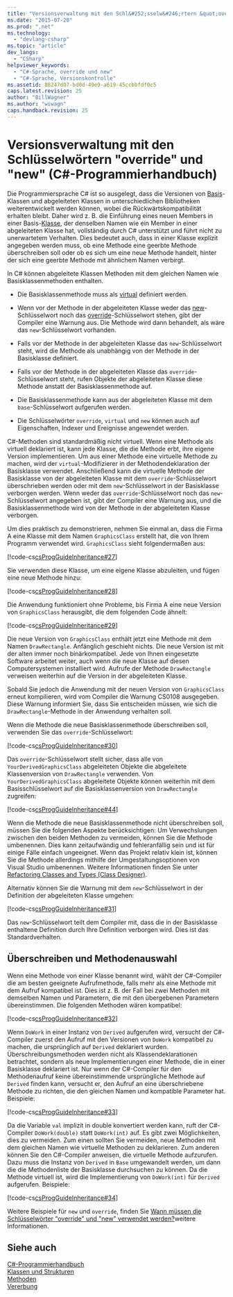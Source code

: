 ```yaml
---
title: "Versionsverwaltung mit den Schl&#252;sselw&#246;rtern &quot;override&quot; und &quot;new&quot; (C#-Programmierhandbuch) | Microsoft Docs"
ms.date: "2015-07-20"
ms.prod: ".net"
ms.technology: 
  - "devlang-csharp"
ms.topic: "article"
dev_langs: 
  - "CSharp"
helpviewer_keywords: 
  - "C#-Sprache, override und new"
  - "C#-Sprache, Versionskontrolle"
ms.assetid: 88247d07-bd0d-49e9-a619-45ccbbfdf0c5
caps.latest.revision: 25
author: "BillWagner"
ms.author: "wiwagn"
caps.handback.revision: 25
---
```

# Versionsverwaltung mit den Schl&#252;sselw&#246;rtern &quot;override&quot; und &quot;new&quot; (C#-Programmierhandbuch)
Die Programmiersprache C\# ist so ausgelegt, dass die Versionen von [Basis](../../../csharp/language-reference/keywords/base.md)\-Klassen und abgeleiteten Klassen in unterschiedlichen Bibliotheken weiterentwickelt werden können, wobei die Rückwärtskompatibilität erhalten bleibt.  Daher wird z. B. die Einführung eines neuen Members in einer Basis\-[Klasse](../../../csharp/language-reference/keywords/class.md), der denselben Namen wie ein Member in einer abgeleiteten Klasse hat, vollständig durch C\# unterstützt und führt nicht zu unerwartetem Verhalten.  Dies bedeutet auch, dass in einer Klasse explizit angegeben werden muss, ob eine Methode eine geerbte Methode überschreiben soll oder ob es sich um eine neue Methode handelt, hinter der sich eine geerbte Methode mit ähnlichem Namen verbirgt.  
  
 In C\# können abgeleitete Klassen Methoden mit dem gleichen Namen wie Basisklassenmethoden enthalten.  
  
-   Die Basisklassenmethode muss als [virtual](../../../csharp/language-reference/keywords/virtual.md) definiert werden.  
  
-   Wenn vor der Methode in der abgeleiteten Klasse weder das [new](../../../csharp/language-reference/keywords/new.md)\-Schlüsselwort noch das [override](../../../csharp/language-reference/keywords/override.md)\-Schlüsselwort stehen, gibt der Compiler eine Warnung aus. Die Methode wird dann behandelt, als wäre das `new`\-Schlüsselwort vorhanden.  
  
-   Falls vor der Methode in der abgeleiteten Klasse das `new`\-Schlüsselwort steht, wird die Methode als unabhängig von der Methode in der Basisklasse definiert.  
  
-   Falls vor der Methode in der abgeleiteten Klasse das `override`\-Schlüsselwort steht, rufen Objekte der abgeleiteten Klasse diese Methode anstatt der Basisklassenmethode auf.  
  
-   Die Basisklassenmethode kann aus der abgeleiteten Klasse mit dem `base`\-Schlüsselwort aufgerufen werden.  
  
-   Die Schlüsselwörter `override`, `virtual` und `new` können auch auf Eigenschaften, Indexer und Ereignisse angewendet werden.  
  
 C\#\-Methoden sind standardmäßig nicht virtuell.  Wenn eine Methode als virtuell deklariert ist, kann jede Klasse, die die Methode erbt, ihre eigene Version implementieren.  Um aus einer Methode eine virtuelle Methode zu machen, wird der `virtual`\-Modifizierer in der Methodendeklaration der Basisklasse verwendet.  Anschließend kann die virtuelle Methode der Basisklasse von der abgeleiteten Klasse mit dem `override`\-Schlüsselwort überschrieben werden oder mit dem `new`\-Schlüsselwort in der Basisklasse verborgen werden.  Wenn weder das `override`\-Schlüsselwort noch das `new`\-Schlüsselwort angegeben ist, gibt der Compiler eine Warnung aus, und die Basisklassenmethode wird von der Methode in der abgeleiteten Klasse verborgen.  
  
 Um dies praktisch zu demonstrieren, nehmen Sie einmal an, dass die Firma A eine Klasse mit dem Namen `GraphicsClass` erstellt hat, die von Ihrem Programm verwendet wird.  `GraphicsClass` sieht folgendermaßen aus:  
  
 [!code-cs[csProgGuideInheritance#27](../../../csharp/programming-guide/classes-and-structs/codesnippet/csharp/versioning-with-the-over_1.cs)]  
  
 Sie verwenden diese Klasse, um eine eigene Klasse abzuleiten, und fügen eine neue Methode hinzu:  
  
 [!code-cs[csProgGuideInheritance#28](../../../csharp/programming-guide/classes-and-structs/codesnippet/csharp/versioning-with-the-over_2.cs)]  
  
 Die Anwendung funktioniert ohne Probleme, bis Firma A eine neue Version von `GraphicsClass` herausgibt, die dem folgenden Code ähnelt:  
  
 [!code-cs[csProgGuideInheritance#29](../../../csharp/programming-guide/classes-and-structs/codesnippet/csharp/versioning-with-the-over_3.cs)]  
  
 Die neue Version von `GraphicsClass` enthält jetzt eine Methode mit dem Namen `DrawRectangle`.  Anfänglich geschieht nichts.  Die neue Version ist mit der alten immer noch binärkompatibel.  Jede von Ihnen eingesetzte Software arbeitet weiter, auch wenn die neue Klasse auf diesen Computersystemen installiert wird.  Aufrufe der Methode `DrawRectangle` verweisen weiterhin auf die Version in der abgeleiteten Klasse.  
  
 Sobald Sie jedoch die Anwendung mit der neuen Version von `GraphicsClass` erneut kompilieren, wird vom Compiler die Warnung CS0108 ausgegeben.  Diese Warnung informiert Sie, dass Sie entscheiden müssen, wie sich die `DrawRectangle`\-Methode in der Anwendung verhalten soll.  
  
 Wenn die Methode die neue Basisklassenmethode überschreiben soll, verwenden Sie das `override`\-Schlüsselwort:  
  
 [!code-cs[csProgGuideInheritance#30](../../../csharp/programming-guide/classes-and-structs/codesnippet/csharp/versioning-with-the-over_4.cs)]  
  
 Das `override`\-Schlüsselwort stellt sicher, dass alle von `YourDerivedGraphicsClass` abgeleiteten Objekte die abgeleitete Klassenversion von `DrawRectangle` verwenden.  Von `YourDerivedGraphicsClass` abgeleitete Objekte können weiterhin mit dem Basisschlüsselwort auf die Basisklassenversion von `DrawRectangle` zugreifen:  
  
 [!code-cs[csProgGuideInheritance#44](../../../csharp/programming-guide/classes-and-structs/codesnippet/csharp/versioning-with-the-over_5.cs)]  
  
 Wenn die Methode die neue Basisklassenmethode nicht überschreiben soll, müssen Sie die folgenden Aspekte berücksichtigen:  Um Verwechslungen zwischen den beiden Methoden zu vermeiden, können Sie die Methode umbenennen.  Dies kann zeitaufwändig und fehleranfällig sein und ist für einige Fälle einfach ungeeignet.  Wenn das Projekt relativ klein ist, können Sie die Methode allerdings mithilfe der Umgestaltungsoptionen von Visual Studio umbenennen.  Weitere Informationen finden Sie unter [Refactoring Classes and Types \(Class Designer\)](/visual-studio/ide/refactoring-classes-and-types-class-designer).  
  
 Alternativ können Sie die Warnung mit dem `new`\-Schlüsselwort in der Definition der abgeleiteten Klasse umgehen:  
  
 [!code-cs[csProgGuideInheritance#31](../../../csharp/programming-guide/classes-and-structs/codesnippet/csharp/versioning-with-the-over_6.cs)]  
  
 Das `new`\-Schlüsselwort teilt dem Compiler mit, dass die in der Basisklasse enthaltene Definition durch Ihre Definition verborgen wird.  Dies ist das Standardverhalten.  
  
## Überschreiben und Methodenauswahl  
 Wenn eine Methode von einer Klasse benannt wird, wählt der C\#\-Compiler die am besten geeignete Aufrufmethode, falls mehr als eine Methode mit dem Aufruf kompatibel ist. Dies ist z. B. der Fall bei zwei Methoden mit demselben Namen und Parametern, die mit den übergebenen Parametern übereinstimmen.  Die folgenden Methoden wären kompatibel:  
  
 [!code-cs[csProgGuideInheritance#32](../../../csharp/programming-guide/classes-and-structs/codesnippet/csharp/versioning-with-the-over_7.cs)]  
  
 Wenn `DoWork` in einer Instanz von `Derived` aufgerufen wird, versucht der C\#\-Compiler zuerst den Aufruf mit den Versionen von `DoWork` kompatibel zu machen, die ursprünglich auf `Derived` deklariert wurden.  Überschreibungsmethoden werden nicht als Klassendeklarationen betrachtet, sondern als neue Implementierungen einer Methode, die in einer Basisklasse deklariert ist.  Nur wenn der C\#\-Compiler für den Methodenaufruf keine übereinstimmende ursprüngliche Methode auf `Derived` finden kann, versucht er, den Aufruf an eine überschriebene Methode zu richten, die den gleichen Namen und kompatible Parameter hat.  Beispiele:  
  
 [!code-cs[csProgGuideInheritance#33](../../../csharp/programming-guide/classes-and-structs/codesnippet/csharp/versioning-with-the-over_8.cs)]  
  
 Da die Variable `val` implizit in double konvertiert werden kann, ruft der C\#\-Compiler `DoWork(double)` statt `DoWork(int)` auf.  Es gibt zwei Möglichkeiten, dies zu vermeiden.  Zum einen sollten Sie vermeiden, neue Methoden mit dem gleichen Namen wie virtuelle Methoden zu deklarieren.  Zum anderen können Sie den C\#\-Compiler anweisen, die virtuelle Methode aufzurufen. Dazu muss die Instanz von `Derived` in `Base` umgewandelt werden, um dann die die Methodenliste der Basisklasse durchsuchen zu können.  Da die Methode virtuell ist, wird die Implementierung von `DoWork(int)` für `Derived` aufgerufen.  Beispiele:  
  
 [!code-cs[csProgGuideInheritance#34](../../../csharp/programming-guide/classes-and-structs/codesnippet/csharp/versioning-with-the-over_9.cs)]  
  
 Weitere Beispiele für `new` und `override`, finden Sie [Wann müssen die Schlüsselwörter "override" und "new" verwendet werden?](../../../csharp/programming-guide/classes-and-structs/knowing-when-to-use-override-and-new-keywords.md)weitere Informationen.  
  
## Siehe auch  
 [C\#\-Programmierhandbuch](../../../csharp/programming-guide/index.md)   
 [Klassen und Strukturen](../../../csharp/programming-guide/classes-and-structs/index.md)   
 [Methoden](../../../csharp/programming-guide/classes-and-structs/methods.md)   
 [Vererbung](../../../csharp/programming-guide/classes-and-structs/inheritance.md)